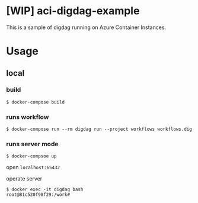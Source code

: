 # [WIP] aci-digdag-example
This is a sample of digdag running on Azure Container Instances.

# Usage

## local

### build
```shell
$ docker-compose build
```

### runs workflow
```
$ docker-compose run --rm digdag run --project workflows workflows.dig
```

### runs server mode
```shell
$ docker-compsoe up
```
open `localhost:65432`

operate server
```
$ docker exec -it digdag bash
root@81c520f98f29:/work#
```
